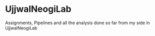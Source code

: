 # UjjwalNeogiLab
Assignments, Pipelines and all the analysis done so far from my side in UjjwalNeogiLab
